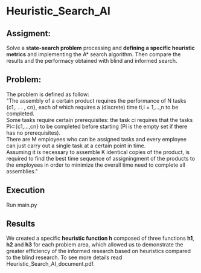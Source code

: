 # Heuristic_Search_AI

## Assigment: 
  Solve a **state-search problem** processing and **defining a specific heuristic metrics** and implementing the A* search algorithm.
  Then compare the results and the performacy obtained with blind and informed search.
## Problem:
  The problem is defined as follow:  
    "The assembly of a certain product requires the performance of N tasks {c1,. . . , cn}, each of which requires a (discrete) time ti,i = 1,...,n to be completed.   
    Some tasks require certain prerequisites: the task ci requires that the tasks Pi⊂{c1,...,cn} to be completed before starting (Pi is the empty set if there has no prerequisites).  
    There are M employees who can be assigned tasks and every employee can just carry out a single task at a certain point in time.   
    Assuming it is necessary to assemble K identical copies of the product,  is required to find the best time sequence of assigningment of the products to the employees in order to minimize the overall time need to complete all assemblies." 
## Execution 
Run main.py
## Results
We created a specific **heuristic function h** composed of three functions **h1**, **h2** and **h3** for each problem area, which allowed us to demonstrate the greater efficiency of the informed research based on heuristics compared to the blind research. To see more details read Heuristic_Search_AI_document.pdf.
